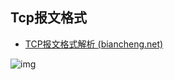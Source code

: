 ## Tcp报文格式

- [TCP报文格式解析 (biancheng.net)](http://c.biancheng.net/view/6441.html)

![img](https://gitee.com/fadeaway_dai/picgo_images/raw/master/img/16d702629b61cbcc)